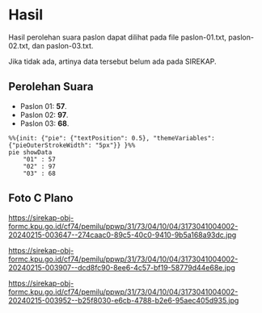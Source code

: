 # Hasil

Hasil perolehan suara paslon dapat dilihat pada file paslon-01.txt, paslon-02.txt, dan paslon-03.txt.

Jika tidak ada, artinya data tersebut belum ada pada SIREKAP.

## Perolehan Suara

 * Paslon 01: **57**.
 * Paslon 02: **97**.
 * Paslon 03: **68**.

```mermaid
%%{init: {"pie": {"textPosition": 0.5}, "themeVariables": {"pieOuterStrokeWidth": "5px"}} }%%
pie showData
    "01" : 57
    "02" : 97
    "03" : 68
```
## Foto C Plano

https://sirekap-obj-formc.kpu.go.id/cf74/pemilu/ppwp/31/73/04/10/04/3173041004002-20240215-003647--274caac0-89c5-40c0-9410-9b5a168a93dc.jpg

https://sirekap-obj-formc.kpu.go.id/cf74/pemilu/ppwp/31/73/04/10/04/3173041004002-20240215-003907--dcd8fc90-8ee6-4c57-bf19-58779d44e68e.jpg

https://sirekap-obj-formc.kpu.go.id/cf74/pemilu/ppwp/31/73/04/10/04/3173041004002-20240215-003952--b25f8030-e6cb-4788-b2e6-95aec405d935.jpg
